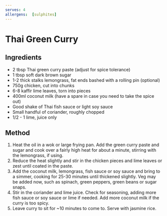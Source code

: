 ```yaml
---
serves: 4
allergens:  [sulphites]
---
```


# Thai Green Curry

## Ingredients

* 2 tbsp Thai green curry paste (adjust for spice tolerance)
* 1 tbsp soft dark brown sugar
* 1-2 thick stalks lemongrass, fat ends bashed with a rolling pin (optional)
* 750g chicken, cut into chunks
* 6-8 kaffir lime leaves, torn into pieces
* 400ml coconut milk (have a spare in case you need to take the spice out)
* Good shake of Thai fish sauce or light soy sauce
* Small handful of coriander, roughly chopped
* 1/2 - 1 lime, juice only

## Method

1. Heat the oil in a wok or large frying pan. Add the green curry paste and sugar and cook over a
   fairly high heat for about a minute, stirring with the lemongrass, if using.
2. Reduce the heat slightly and stir in the chicken pieces and lime leaves or zest until coated in
   the paste.
3. Add the coconut milk, lemongrass, fish sauce or soy sauce and bring to a simmer, cooking for
   25-30 minutes until thickened slightly. Veg may be added now, such as spinach, green peppers,
   green beans or sugar snaps.
4. Stir in the coriander and lime juice. Check for seasoning, adding more fish sauce or soy sauce
   or lime if needed. Add more coconut milk if the curry is too spicy.
2. Leave curry to sit for ~10 minutes to come to. Serve with jasmine rice.
